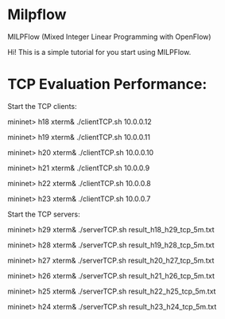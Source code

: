 Milpflow 
========

MILPFlow (Mixed Integer Linear Programming with OpenFlow)

Hi! This is a simple tutorial for you start using MILPFlow.


TCP Evaluation Performance:
==========================

Start the TCP clients:

mininet> h18 xterm&
./clientTCP.sh 10.0.0.12

mininet> h19 xterm&
./clientTCP.sh 10.0.0.11

mininet> h20 xterm&
./clientTCP.sh 10.0.0.10

mininet> h21 xterm&
./clientTCP.sh 10.0.0.9

mininet> h22 xterm&
./clientTCP.sh 10.0.0.8

mininet> h23 xterm&
./clientTCP.sh 10.0.0.7


Start the TCP servers:

mininet> h29 xterm&
./serverTCP.sh result_h18_h29_tcp_5m.txt

mininet> h28 xterm&
./serverTCP.sh result_h19_h28_tcp_5m.txt

mininet> h27 xterm&
./serverTCP.sh result_h20_h27_tcp_5m.txt

mininet> h26 xterm&
./serverTCP.sh result_h21_h26_tcp_5m.txt

mininet> h25 xterm&
./serverTCP.sh result_h22_h25_tcp_5m.txt

mininet> h24 xterm&
./serverTCP.sh result_h23_h24_tcp_5m.txt
